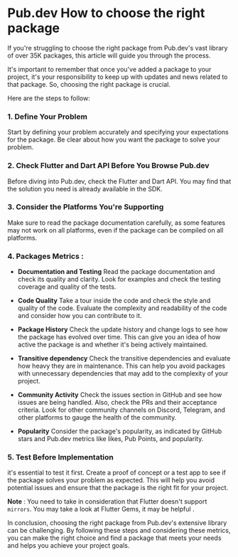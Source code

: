 # Pub.dev How to choose the right package
 
If you're struggling to choose the right package from Pub.dev's vast library of over 35K packages, this article will guide you through the process.

It's important to remember that once you've added a package to your project, it's your responsibility to keep up with updates and news related to that package. So, choosing the right package is crucial.

Here are the steps to follow:

### 1.  Define Your Problem  
Start by defining your problem accurately and specifying your expectations for the package. Be clear about how you want the package to solve your problem.
    
### 2. Check Flutter and Dart API Before You Browse Pub.dev  
 Before diving into Pub.dev, check the Flutter and Dart API. You may find that the solution you need is already available in the SDK.
    
### 3. Consider the Platforms You're Supporting  
Make sure to read the package documentation carefully, as some features may not work on all platforms, even if the package can be compiled on all platforms.
    
### 4. Packages Metrics :  

 - **Documentation and Testing**
	Read the package documentation and check its quality and clarity. Look for examples and check the testing coverage and quality of the tests.
	 
- **Code Quality**
	Take a tour inside the code and check the style and quality of the code. Evaluate the complexity and readability of the code and consider how you can contribute to it.
	
- **Package History** 
	Check the update history and change logs to see how the package has evolved over time. This can give you an idea of how active the package is and whether it's being actively maintained.

- **Transitive dependency**
	Check the transitive dependencies and evaluate how heavy they are in maintenance. This can help you avoid packages with unnecessary dependencies that may add to the complexity of your project.
	
- **Community Activity**
	Check the issues section in GitHub and see how issues are being handled. Also, check the PRs and their acceptance criteria. Look for other community channels on Discord, Telegram, and other platforms to gauge the health of the community.
	
- **Popularity** 
	Consider the package's popularity, as indicated by GitHub stars and Pub.dev metrics like likes, Pub Points, and popularity.

### 5. Test Before Implementation
 it's essential to test it first. Create a proof of concept or a test app to see if the package solves your problem as expected. This will help you avoid potential issues and ensure that the package is the right fit for your project.

**Note** : You need to take in consideration that Flutter doesn't support  `mirrors`. 
You may take a look at Flutter Gems, it may be helpful .

In conclusion, choosing the right package from Pub.dev's extensive library can be challenging. By following these steps and considering these metrics, you can make the right choice and find a package that meets your needs and helps you achieve your project goals.